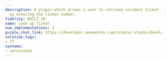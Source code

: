 ```yaml
---
description: A plugin which allows a user to retrieve incident ticket information
  by entering the ticket number.
fidelity: BUILT_IN
name: Look up Ticket
num_implementations: 1
purple_chat_link: https://developer.moveworks.com/creator-studio/developer-tools/purple-chat-builder/?workspace=%7B%22title%22%3A%22My+Workspace%22%2C%22botSettings%22%3A%7B%7D%2C%22mocks%22%3A%5B%7B%22id%22%3A3499%2C%22title%22%3A%22Mock+1%22%2C%22transcript%22%3A%7B%22settings%22%3A%7B%22colorStyle%22%3A%22LIGHT%22%2C%22startTime%22%3A%2211%3A43+AM%22%2C%22defaultPerson%22%3A%22GWEN%22%2C%22editable%22%3Atrue%7D%2C%22messages%22%3A%5B%7B%22from%22%3A%22USER%22%2C%22text%22%3A%22%3Cp%3EWhat+does+ticket+IT-43233+include%3F%3C%2Fp%3E%22%7D%2C%7B%22from%22%3A%22ANNOTATION%22%2C%22text%22%3A%22%3Cp%3ESearches+ITSM+ticketing+system+for+relevant+information%3C%2Fp%3E%22%7D%2C%7B%22from%22%3A%22BOT%22%2C%22text%22%3A%22%3Cp%3EThe+ticket+%3Cb%3EIT-43233%3C%2Fb%3E+is+about+requesting+a+smaller+laptop+for+ease+of+transportation.+You+wanted+to+change+your+laptop+from+a+16%5C%22+to+a+14%5C%22+model.+You+had+spoken+to+%3Cb%3EAaron%3C%2Fb%3E+about+this+in+late+June%2C+he+mentioned+that+you+should+submit+a+ticket.+The+priority+of+this+request+was+marked+as+P4+-+General+Inquiry+%7C+No+Business+Impact.+The+ticket+is+currently+in+the+Done+state+and+was+last+updated+on+August+13%2C+2024%2C+at+02%3A51+PM+PDT.%3Cbr%3E%3Cbr%3E______%3Cbr%3E%3Cbr%3EIT-43233%3A+I+need+to+change+my+laptop+from+a+16%5C%22+to+a+14%5C%22.+I+had+spoken+to+Aaron+about+this+in+late+June+and+today+he+mentioned+that+I+should+submit+a+ticket.%3Cbr%3E%3Cb%3EStatus%3C%2Fb%3E%3Cbr%3EResolved%3Cbr%3E%3Cbr%3E%3Cb%3ELast+activity%3C%2Fb%3E%3Cbr%3EAaron%3Cbr%3EHi+Gwen%2C+I+have+it+ready+for+tomorrow%21+I%E2%80%99ll+see+you+then%21%3Cbr%3E%3Cbr%3E%3Cb%3ELast+updated%3C%2Fb%3E%3Cbr%3ETuesday%2C+August+13%2C+2024+-+02%3A51+PM+PDT%3Cbr%3E%3Cbr%3E%3Cb%3ERequested+for%3C%2Fb%3E%3Cbr%3EGwen+%28gwen%40moveworks.ai%29%3Cbr%3E%3Cb%3ECreated+at%3C%2Fb%3E%3Cbr%3EMonday%2C+July+29%2C+2024+-+09%3A43+AM+PDT%3Cbr%3E%3Cbr%3E%3Cb%3EAssignee%3C%2Fb%3E%3Cbr%3EAaron+%28aaron%40moveworks.ai%29%3C%2Fp%3E%22%7D%5D%7D%7D%5D%7D
solution_tags:
- IT
systems:
- servicenow
---
```

